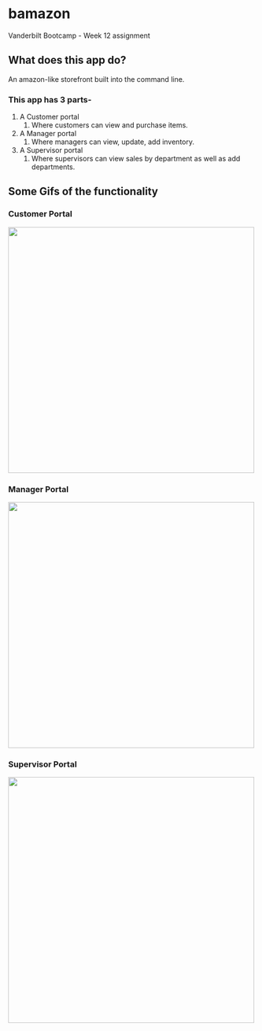 # bamazon

Vanderbilt Bootcamp - Week 12 assignment

## What does this app do?

An amazon-like storefront built into the command line.

### This app has 3 parts-

1. A Customer portal
   1. Where customers can view and purchase items.
1. A Manager portal
   1. Where managers can view, update, add inventory.
1. A Supervisor portal
   1. Where supervisors can view sales by department as well as add departments.

## Some Gifs of the functionality

### Customer Portal

<img src="https://i.imgur.com/Gme7y53.gif" width="500" height="500"/>

### Manager Portal

<img src="https://i.imgur.com/ieqDnVM.gif" width="500" height="500"/>

### Supervisor Portal

<img src="https://i.imgur.com/Lhhi9pS.gif" width="500" height="500"/>
